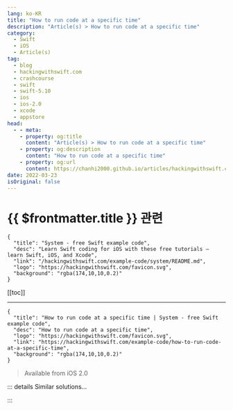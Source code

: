 ```yaml
---
lang: ko-KR
title: "How to run code at a specific time"
description: "Article(s) > How to run code at a specific time"
category:
  - Swift
  - iOS
  - Article(s)
tag: 
  - blog
  - hackingwithswift.com
  - crashcourse
  - swift
  - swift-5.10
  - ios
  - ios-2.0
  - xcode
  - appstore
head:
  - - meta:
    - property: og:title
      content: "Article(s) > How to run code at a specific time"
    - property: og:description
      content: "How to run code at a specific time"
    - property: og:url
      content: https://chanhi2000.github.io/articles/hackingwithswift.com/example-code/how-to-run-code-at-a-specific-time.html
date: 2022-03-23
isOriginal: false
---
```


# {{ $frontmatter.title }} 관련

```component VPCard
{
  "title": "System - free Swift example code",
  "desc": "Learn Swift coding for iOS with these free tutorials – learn Swift, iOS, and Xcode",
  "link": "/hackingwithswift.com/example-code/system/README.md",
  "logo": "https://hackingwithswift.com/favicon.svg",
  "background": "rgba(174,10,10,0.2)"
}
```

[[toc]]

---

```component VPCard
{
  "title": "How to run code at a specific time | System - free Swift example code",
  "desc": "How to run code at a specific time",
  "logo": "https://hackingwithswift.com/favicon.svg",
  "link": "https://hackingwithswift.com/example-code/how-to-run-code-at-a-specific-time",
  "background": "rgba(174,10,10,0.2)"
}
```

> Available from iOS 2.0

<!-- TODO: 작성 -->

<!-- 
You can use `perform(_:with:afterDelay:)` to run a method after a certain number of seconds have passed, but if you want to run code at a specific time – say at exactly 4pm – then you should use `Timer` instead. This class is great for executing code repeatedly at a specific time interval, but it's also great for running code at an exact time that you specify.

This is accomplished using a `Timer` constructor that accepts an `Date` for when the timer should fire. You can make this date however you want, which is what makes this approach so flexible.

As a simple example, this will create a timer that calls a `runCode()` method in five seconds:

```swift
let date = Date.now.addingTimeInterval(5)
let timer = Timer(fireAt: date, interval: 0, target: self, selector: #selector(runCode), userInfo: nil, repeats: false)
RunLoop.main.add(timer, forMode: .common)
```

Notice how you can specify a `interval` parameter? That's for when you set `repeats` to be `true`. If you have a `Date` 5 seconds from now and an `interval` of 1 (after setting `repeat` to be true!), it means "call `runCode()` after five seconds, then every one second after that."

-->

::: details Similar solutions…

<!--
/example-code/system/how-to-run-code-when-your-app-is-terminated">How to run code when your app is terminated 
/quick-start/concurrency/how-to-use-mainactor-to-run-code-on-the-main-queue">How to use @MainActor to run code on the main queue 
/quick-start/swiftui/how-to-use-instruments-to-profile-your-swiftui-code-and-identify-slow-layouts">How to use Instruments to profile your SwiftUI code and identify slow layouts 
/example-code/accessibility/how-to-help-voiceover-read-specific-kinds-of-text-using-accessibilitytextualcontext">How to help VoiceOver read specific kinds of text using accessibilityTextualContext 
/example-code/calayer/how-to-round-only-specific-corners-using-maskedcorners">How to round only specific corners using maskedCorners</a>
-->

:::

